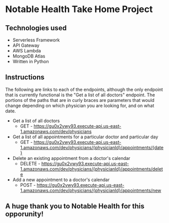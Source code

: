 # Notable Health Take Home Project

## Technologies used
- Serverless Framework
- API Gateway
- AWS Lambda
- MongoDB Atlas
- Written in Python

## Instructions
The following are links to each of the endpoints, although the only endpoint that is currently functional is the "Get a list of all doctors" endpoint.
The portions of the paths that are in curly braces are parameters that would change depending on which physician you are looking for, and on what date.
- Get a list of all doctors
  - GET - https://gu0x2vwy93.execute-api.us-east-1.amazonaws.com/dev/physicians
- Get a list of all appointments for a particular doctor and particular day
  - GET - https://gu0x2vwy93.execute-api.us-east-1.amazonaws.com/dev/physicians/{physicianId}/appointments/{date}
- Delete an existing appointment from a doctor's calendar
  - DELETE - https://gu0x2vwy93.execute-api.us-east-1.amazonaws.com/dev/physicians/{physicianId}/appointments/delete
- Add a new appointment to a doctor's calendar
  - POST - https://gu0x2vwy93.execute-api.us-east-1.amazonaws.com/dev/physicians/{physicianId}/appointments/new
  
## A huge thank you to Notable Health for this opporunity!
